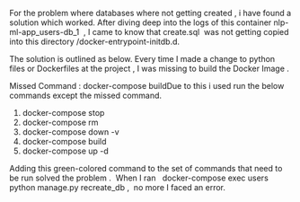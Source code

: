 For the problem where databases where not getting created , i have found a solution which worked. After diving deep into the logs of this container nlp-ml-app_users-db_1  , I came to know that create.sql  was not getting copied into this directory /docker-entrypoint-initdb.d. 

The solution is outlined as below. Every time I made a change to python files or Dockerfiles at the project , I was missing to build the Docker Image . 

Missed Command : docker-compose buildDue to this i used run the below commands except the missed command. 

1. docker-compose stop
2. docker-compose rm
3. docker-compose down -v 
4. docker-compose build
5. docker-compose up -d

Adding this green-colored command to the set of commands that need to be run solved the problem .  When I ran   docker-compose exec users python manage.py recreate_db ,  no more I faced an error.
